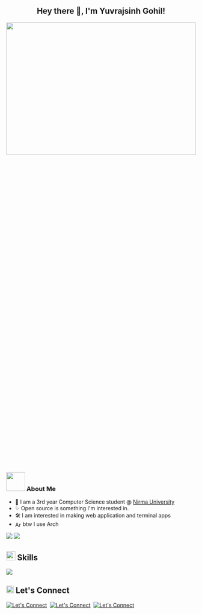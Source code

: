 <h2 align="center">
  Hey there 👋,
  I'm Yuvrajsinh Gohil!
</h2>

<img width=100% height=30% align="center" src="https://user-images.githubusercontent.com/74038190/225813708-98b745f2-7d22-48cf-9150-083f1b00d6c9.gif" />

### <img src="https://media.giphy.com/media/VgCDAzcKvsR6OM0uWg/giphy.gif" width="50"> About Me

- 📖 I am a 3rd year Computer Science student @ [Nirma University](https://nirmauni.ac.in/)
- ✨ Open source is something I'm interested in.
- 🛠️ I am interested in making web application and terminal apps
- [<img src="https://wiki.installgentoo.com/images/f/f9/Arch-linux-logo.png" height="16em" align="center" alt="Arch Linux Logo" title="Arch Linux Logo"/>](https://archlinux.org/) btw I use Arch 

<p>
  <img src="https://github-readme-stats.vercel.app/api?username=yuvrajsinh5252&show_icons=true&icon_color=CE1D2D&text_color=718096&bg_color=00000000&hide_title=true&hide_border=true" />
  <img src="https://github-readme-stats.vercel.app/api/top-langs?username=yuvrajsinh5252&show_icons=true&icon_color=CE1D2D&text_color=718096&bg_color=00000000&hide_title=true&hide_border=true&layout=compact" />
</p>

## <img height="24" src="https://user-images.githubusercontent.com/74038190/212284087-bbe7e430-757e-4901-90bf-4cd2ce3e1852.gif" /> Skills

  <img src="https://skillicons.dev/icons?i=ts,js,python,c,cpp,bash,react,elysia,nextjs,vim" />

## <img height="20" src="https://user-images.githubusercontent.com/74038190/214644145-264f4759-7633-441e-9d67-d8dda9d50d26.gif" /> Let's Connect
[![Let's Connect](https://skillicons.dev/icons?i=discord)](https://discord.gg/btrchHkQ)&nbsp;
[![Let's Connect](https://skillicons.dev/icons?i=linkedin)](https://www.linkedin.com/in/yuvrajsinh-gohil099)&nbsp;
[![Let's Connect](https://go-skill-icons.vercel.app/api/icons?i=x)](https://x.com/Yuvrajsinh_099)

